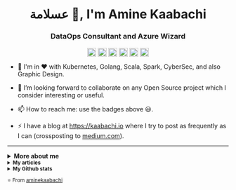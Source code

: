 <h1 align="center"> عسلامة 👋, I'm Amine Kaabachi</h1>
<h3 align="center">DataOps Consultant and Azure Wizard</h3>

<p align="center">
<a href="https://www.linkedin.com/in/aminekaabachi/" target="blank"><img align="center" src="https://cdn.jsdelivr.net/npm/simple-icons@3.0.1/icons/linkedin.svg" alt="aminekaabachi" height="20" width="20" /></a>
<a href="https://twitter.com/_kaabachi" target="blank"><img align="center" src="https://cdn.jsdelivr.net/npm/simple-icons@3.0.1/icons/twitter.svg" alt="aminekaabachi" height="20" width="20" /></a>
<a href="https://dev.to/aminekaabachi" target="blank"><img align="center" src="https://cdn.jsdelivr.net/npm/simple-icons@3.0.1/icons/dev-dot-to.svg" alt="@aminekaabachi" height="20" width="20" /></a>
<a href="https://medium.com/@amine.kaabachi" target="blank"><img align="center" src="https://cdn.jsdelivr.net/npm/simple-icons@3.0.1/icons/medium.svg" alt="@aminekaabachi" height="20" width="20" /></a>
<a href="https://www.quora.com/profile/Amine-Kaabachi-2" target="blank"><img align="center" src="https://cdn.jsdelivr.net/npm/simple-icons@3.0.1/icons/quora.svg" alt="aminekaabachi" height="20" width="20" /></a> 
<a href="https://stackexchange.com/users/3617860/aminekaabachi?tab=accounts" target="blank"><img align="center" src="https://cdn.jsdelivr.net/npm/simple-icons@3.0.1/icons/stackexchange.svg" alt="aminekaabachi" height="20" width="20" /></a> 
</p>


- 🌱 I'm in ♥ with Kubernetes, Golang, Scala, Spark, CyberSec, and also Graphic Design.

- 👯 I’m looking forward to collaborate on any Open Source project which I consider interesting or useful.

- 📫 How to reach me: use the badges above 😃.

- ⚡ I have a blog at https://kaabachi.io where I try to post as frequently as I can (crossposting to [medium.com](https://medium.com/@amine.kaabachi/)).

---

<details>
  <summary><b>More about me</b></summary>
<p align="left">  
<small> 
<hr />
In 2018, I completed a successful internship on software optimization to handle more data for the fourth global reinsurer present in 160 countries around the world. From there, I contributed to the optimization of on-premises and Azure ETL systems and pipelines, the implementation and architecture of data platforms and datalabs across multiple public clouds, and the migration of data processing workloads to Azure.
<br /><br />
My geek story started long before, I was passionate about computer science since childhood. I won many competitions local and international and hackathons and I'm still active on cybersecurity competitions with the CTF “the3000” team.
<br /><br />
I love to solve problems and find solutions and then work hard to make them optimal. I enjoy the Linux ecosystem and I highly think that Kubernetes is the future of operating systems. I love good presentations / tech-talks so I try to make slides that are artistically fair when I have the opportunity.
<hr />
</p>  
</details>

<details>
  <summary><b>My articles</b></summary>
<hr />
  
- [Building a Python SDK for Azure Databricks](https://kaabachi.io/building-python-sdk-for-azure-databricks/)
- [Ways to authenticate Azure Databricks REST API](https://kaabachi.io/ways-to-authenticate-azure-databricks-api/)

<hr />
</details>

<details>
  <summary><b>My Github stats</b></summary>
<hr />
  
![GitHub stats](https://github-readme-stats.vercel.app/api?username=aminekaabachi&show_icons=true&hide_border=true)

<img src="https://komarev.com/ghpvc/?username=aminekaabachi&style=flat-square" alt="aminekaabachi" style="line-height:25px" />

<hr />
</details>

⭐️ From [aminekaabachi](https://github.com/aminekaabachi)

